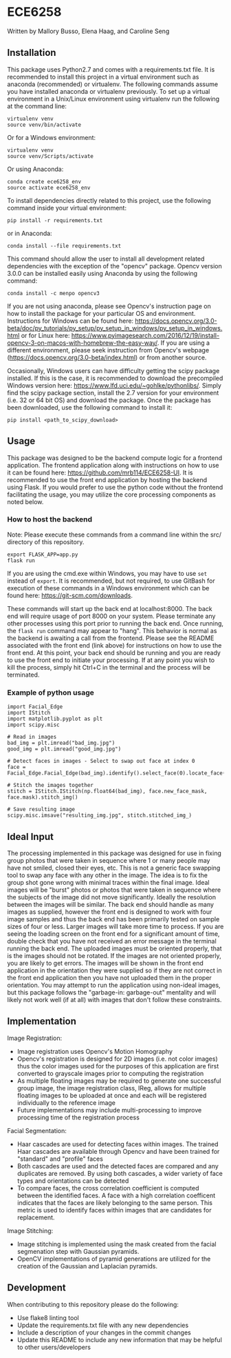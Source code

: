 # ECE6258
Written by Mallory Busso, Elena Haag, and Caroline Seng

Installation
------------
This package uses Python2.7 and comes with a requirements.txt file. It is recommended to install this project in a virtual environment such as anaconda (recommended) or virtualenv. The following commands assume you have installed anaconda or virtualenv previously. To set up a virtual environment in a Unix/Linux environment using virtualenv run the following at the command line: 

```
virtualenv venv 
source venv/bin/activate 
```

Or for a  Windows environment: 

```
virtualenv venv
source venv/Scripts/activate
```

Or using Anaconda: 

```
conda create ece6258_env
source activate ece6258_env
```

To install dependencies directly related to this project, use the following command inside your virtual environment: 

```
pip install -r requirements.txt
```

or in Anaconda: 

```
conda install --file requirements.txt
```

This command should allow the user to install all development related dependencies with the exception of the "opencv" package. Opencv version 3.0.0 can be installed easily using Anaconda by using the following command: 

```
conda install -c menpo opencv3
```

If you are not using anaconda, please see Opencv's instruction page on how to install the package for your particular OS and environment. Instructions for Windows can be found here: https://docs.opencv.org/3.0-beta/doc/py_tutorials/py_setup/py_setup_in_windows/py_setup_in_windows.html or for Linux here: https://www.pyimagesearch.com/2016/12/19/install-opencv-3-on-macos-with-homebrew-the-easy-way/. If you are using a different environment, please seek instruction from Opencv's webpage (https://docs.opencv.org/3.0-beta/index.html) or from another source. 

Occasionally, Windows users can have difficulty getting the scipy package installed. If this is the case, it is recommended to download the precompiled Windows version here: https://www.lfd.uci.edu/~gohlke/pythonlibs/. Simply find the scipy package section, install the 2.7 version for your environment (i.e. 32 or 64 bit OS) and download the package. Once the package has been downloaded, use the following command to install it: 

```
pip install <path_to_scipy_download>
```

Usage
------

This package was designed to be the backend compute logic for a frontend application. The frontend application along with instructions on how to use it can be found here: https://github.com/mrb114/ECE6258-UI. It is recommended to use the front end application by hosting the backend using Flask. If you would prefer to use the python code without the frontend facilitating the usage, you may utilize the core processing components as noted below. 

### How to host the backend

Note: Please execute these commands from a command line within the src/ directory of this repository. 
```
export FLASK_APP=app.py
flask run
```
If you are using the cmd.exe within Windows, you may have to use ```set``` instead of ```export```. It is recommended, but not required, to use GitBash for execution of these commands in a Windows environment which can be found here: https://git-scm.com/downloads. 

These commands will start up the back end at localhost:8000. The back end will require usage of port 8000 on your system. Please terminate any other processes using this port prior to running the back end. Once running, the ```flask run``` command may appear to "hang". This behavior is normal as the backend is awaiting a call from the frontend. Please see the README associated with the front end (link above) for instructions on how to use the front end. At this point, your back end should be running and you are ready to use the front end to initiate your processing. If at any point you wish to kill the process, simply hit Ctrl+C in the terminal and the process will be terminated. 

### Example of python usage 

```
import Facial_Edge
import IStitch
import matplotlib.pyplot as plt
import scipy.misc

# Read in images 
bad_img = plt.imread("bad_img.jpg")
good_img = plt.imread("good_img.jpg")

# Detect faces in images - Select to swap out face at index 0
face = Facial_Edge.Facial_Edge(bad_img).identify().select_face(0).locate_face(good_img)

# Stitch the images together
stitch = IStitch.IStitch(np.float64(bad_img), face.new_face_mask, face.mask).stitch_img()

# Save resulting image
scipy.misc.imsave("resulting_img.jpg", stitch.stitched_img_)
```

Ideal Input
-----------

The processing implemented in this package was designed for use in fixing group photos that were taken in sequence where 1 or many people may have not smiled, closed their eyes, etc. This is not a generic face swapping tool to swap any face with any other in the image. The idea is to fix the group shot gone wrong with minimal traces within the final image. Ideal images will be "burst" photos or photos that were taken in sequence where the subjects of the image did not move significantly. Ideally the resolution between the images will be similar. The back end should handle as many images as supplied, however the front end is designed to work with four image samples and thus the back end has been primarily tested on sample sizes of four or less. Larger images will take more time to process. If you are seeing the loading screen on the front end for a significant amount of time, double check that you have not received an error message in the terminal running the back end. The uploaded images must be oriented properly, that is the images should not be rotated. If the images are not oriented properly, you are likely to get errors. The images will be shown in the front end application in the orientation they were supplied so if they are not correct in the front end application then you have not uploaded them in the proper orientation. You may attempt to run the application using non-ideal images, but this package follows the "garbage-in: garbage-out" mentality and will likely not work well (if at all) with images that don't follow these constraints. 

Implementation
--------------
Image Registration: 
* Image registration uses Opencv's Motion Homography 
* Opencv's registration is designed for 2D images (i.e. not color images) thus the color images used for the purposes of this application are first converted to grayscale images prior to computing the registration 
* As multiple floating images may be required to generate one successful group image, the image registration class, IReg, allows for multiple floating images to be uploaded at once and each will be registered individually to the reference image
* Future implementations may include multi-processing to improve processing time of the registration process

Facial Segmentation: 
* Haar cascades are used for detecting faces within images. The trained Haar cascades are available through Opencv and have been trained for "standard" and "profile" faces 
* Both cascades are used and the detected faces are compared and any duplicates are removed. By using both cascades, a wider variety of face types and orientations can be detected
* To compare faces, the cross correlation coefficient is computed between the identified faces. A face with a high correlation coefficent indicates that the faces are likely belonging to the same person. This metric is used to identify faces within images that are candidates for replacement. 

Image Stitching: 
* Image stitching is implemented using the mask created from the facial segmenation step with Gaussian pyramids. 
* OpenCV implementations of pyramid generations are utilized for the creation of the Gaussian and Laplacian pyramids. 

Development
-----------
When contributing to this repository please do the following: 
* Use flake8 linting tool 
* Update the requirements.txt file with any new dependencies 
* Include a description of your changes in the commit changes 
* Update this README to include any new information that may be helpful to other users/developers
